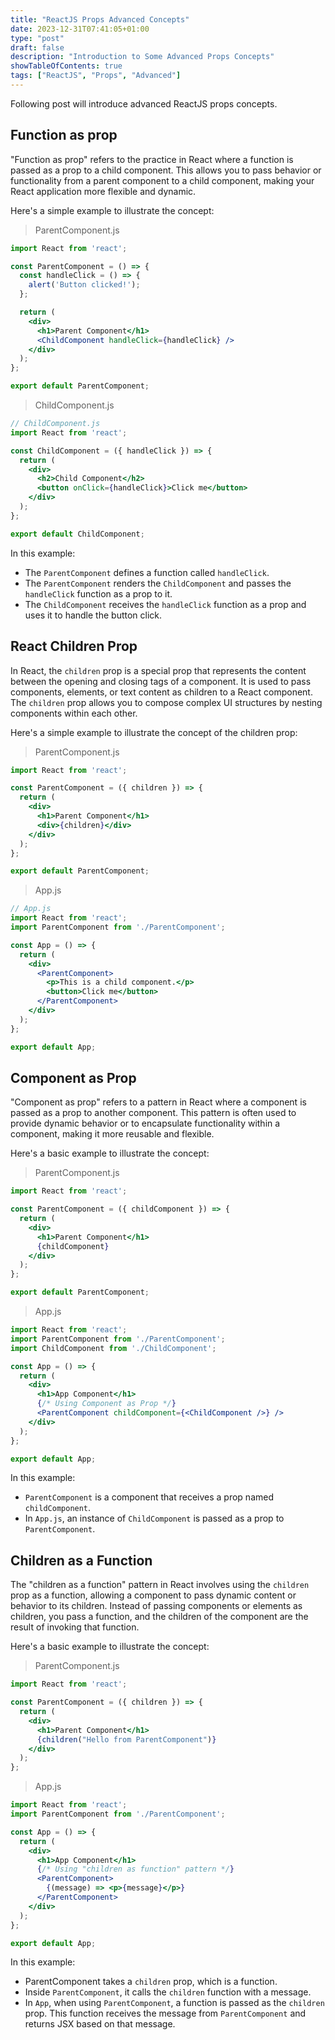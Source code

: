 ```yaml
---
title: "ReactJS Props Advanced Concepts"
date: 2023-12-31T07:41:05+01:00
type: "post"
draft: false 
description: "Introduction to Some Advanced Props Concepts"
showTableOfContents: true
tags: ["ReactJS", "Props", "Advanced"]
---
```

Following post will introduce advanced ReactJS props concepts.

## Function as prop


"Function as prop" refers to the practice in React where a function is passed as a prop to a child component. This allows you to pass behavior or functionality from a parent component to a child component, making your React application more flexible and dynamic.

Here's a simple example to illustrate the concept:
> ParentComponent.js
```jsx
import React from 'react';

const ParentComponent = () => {
  const handleClick = () => {
    alert('Button clicked!');
  };

  return (
    <div>
      <h1>Parent Component</h1>
      <ChildComponent handleClick={handleClick} />
    </div>
  );
};

export default ParentComponent;
```
> ChildComponent.js
```jsx
// ChildComponent.js
import React from 'react';

const ChildComponent = ({ handleClick }) => {
  return (
    <div>
      <h2>Child Component</h2>
      <button onClick={handleClick}>Click me</button>
    </div>
  );
};

export default ChildComponent;
```
In this example:

* The `ParentComponent` defines a function called `handleClick`.
* The `ParentComponent` renders the `ChildComponent` and passes the `handleClick` function as a prop to it.
* The `ChildComponent` receives the `handleClick` function as a prop and uses it to handle the button click.

## React Children Prop


In React, the `children` prop is a special prop that represents the content between the opening and closing tags of a component. It is used to pass components, elements, or text content as children to a React component. The `children` prop allows you to compose complex UI structures by nesting components within each other.

Here's a simple example to illustrate the concept of the children prop:
> ParentComponent.js
```jsx
import React from 'react';

const ParentComponent = ({ children }) => {
  return (
    <div>
      <h1>Parent Component</h1>
      <div>{children}</div>
    </div>
  );
};

export default ParentComponent;
```
> App.js
```jsx
// App.js
import React from 'react';
import ParentComponent from './ParentComponent';

const App = () => {
  return (
    <div>
      <ParentComponent>
        <p>This is a child component.</p>
        <button>Click me</button>
      </ParentComponent>
    </div>
  );
};

export default App;
```
## Component as Prop


"Component as prop" refers to a pattern in React where a component is passed as a prop to another component. This pattern is often used to provide dynamic behavior or to encapsulate functionality within a component, making it more reusable and flexible.

Here's a basic example to illustrate the concept:

> ParentComponent.js
```jsx
import React from 'react';

const ParentComponent = ({ childComponent }) => {
  return (
    <div>
      <h1>Parent Component</h1>
      {childComponent}
    </div>
  );
};

export default ParentComponent;
```
> App.js
```jsx
import React from 'react';
import ParentComponent from './ParentComponent';
import ChildComponent from './ChildComponent';

const App = () => {
  return (
    <div>
      <h1>App Component</h1>
      {/* Using Component as Prop */}
      <ParentComponent childComponent={<ChildComponent />} />
    </div>
  );
};

export default App;
```
In this example:

* `ParentComponent` is a component that receives a prop named `childComponent`.
* In `App.js`, an instance of `ChildComponent` is passed as a prop to `ParentComponent`.

## Children as a Function

The "children as a function" pattern in React involves using the `children` prop as a function, allowing a component to pass dynamic content or behavior to its children. Instead of passing components or elements as children, you pass a function, and the children of the component are the result of invoking that function.

Here's a basic example to illustrate the concept:
> ParentComponent.js
```jsx
import React from 'react';

const ParentComponent = ({ children }) => {
  return (
    <div>
      <h1>Parent Component</h1>
      {children("Hello from ParentComponent")}
    </div>
  );
};
```
> App.js
```jsx
import React from 'react';
import ParentComponent from './ParentComponent';

const App = () => {
  return (
    <div>
      <h1>App Component</h1>
      {/* Using "children as function" pattern */}
      <ParentComponent>
        {(message) => <p>{message}</p>}
      </ParentComponent>
    </div>
  );
};

export default App;
```
In this example:

* ParentComponent takes a `children` prop, which is a function.
* Inside `ParentComponent`, it calls the `children` function with a message.
* In `App`, when using `ParentComponent`, a function is passed as the `children` prop. This function receives the message from `ParentComponent` and returns JSX based on that message.